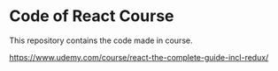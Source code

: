 # Code of React Course

This repository contains the code made in course.


https://www.udemy.com/course/react-the-complete-guide-incl-redux/